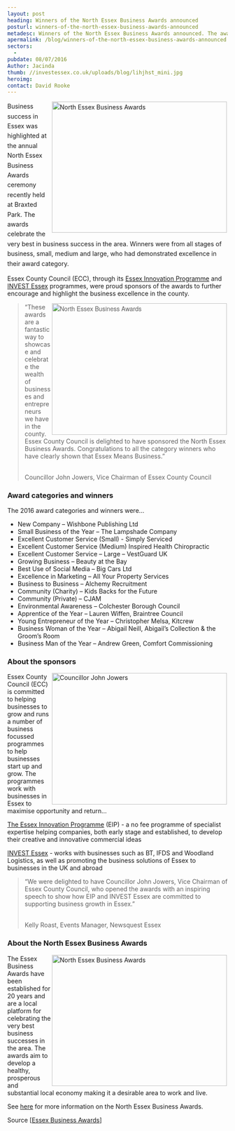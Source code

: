 ```yaml
---
layout: post
heading: Winners of the North Essex Business Awards announced
posturl: winners-of-the-north-essex-business-awards-announced
metadesc: Winners of the North Essex Business Awards announced. The awards highlighted business success in Essex. 
apermalink: /blog/winners-of-the-north-essex-business-awards-announced
sectors:
  -  
pubdate: 08/07/2016
Author: Jacinda
thumb: //investessex.co.uk/uploads/blog/lihjhst_mini.jpg
heroimg: 
contact: David Rooke
---
```

<p><span style='line-height: 1.6;'><img alt='North Essex Business Awards' src='http://www.investessex.co.uk/uploads/about/lihjhst_400.jpg' style='width: 400px; height: 299px; margin-left: 2px; margin-right: 2px; float: right;'/>Business success in Essex was highlighted at the annual North Essex Business Awards ceremony recently held at Braxted Park. The awards celebrate the very best in business success in the area. Winners were from all stages of business, small, medium and large, who had demonstrated excellence in their award category.</span></p><p>Essex County Council (ECC), through its <a href='http://essexinnovation.co.uk/' target='_blank'>Essex Innovation Programme</a> and <a href='../index.html' target='_blank'>INVEST Essex</a> programmes, were proud sponsors of the awards to further encourage and highlight the business excellence in the county.</p><blockquote><img alt='North Essex Business Awards' src='http://www.investessex.co.uk/uploads/about/IMG_0540_400.jpg' style='font-family: HelveticaNeue, sans-serif; font-style: normal; line-height: 20.8px; width: 400px; height: 300px; margin-left: 2px; margin-right: 2px; float: right;'/><p>“These awards are a fantastic way to showcase and celebrate the wealth of businesses and entrepreneurs we have in the county. Essex County Council is delighted to have sponsored the North Essex Business Awards. Congratulations to all the category winners who have clearly shown that Essex Means Business.”</p><p><br/>Councillor John Jowers, Vice Chairman of Essex County Council</p></blockquote><h3>Award categories and winners</h3><p>The 2016 award categories and winners were…</p><ul><li>New Company – Wishbone Publishing Ltd</li><li>Small Business of the Year – The Lampshade Company</li><li>Excellent Customer Service (Small) - Simply Serviced</li><li>Excellent Customer Service (Medium) Inspired Health Chiropractic</li><li>Excellent Customer Service – Large – VestGuard UK</li><li>Growing Business – Beauty at the Bay</li><li>Best Use of Social Media – Big Cars Ltd</li><li>Excellence in Marketing – All Your Property Services</li><li>Business to Business – Alchemy Recruitment</li><li>Community (Charity) – Kids Backs for the Future</li><li>Community (Private) – CJAM</li><li>Environmental Awareness – Colchester Borough Council</li><li>Apprentice of the Year – Lauren Wiffen, Braintree Council</li><li>Young Entrepreneur of the Year – Christopher Melsa, Kitcrew</li><li>Business Woman of the Year – Abigail Neill, Abigail’s Collection &amp; the Groom’s Room</li><li>Business Man of the Year – Andrew Green, Comfort Commissioning</li></ul><h3>About the sponsors</h3><p><img alt='Councillor John Jowers' src='http://www.investessex.co.uk/uploads/about/Cllr_Jowers_400.jpg' style='width: 400px; height: 300px; margin-left: 2px; margin-right: 2px; float: right;'/>Essex County Council (ECC) is committed to helping businesses to grow and runs a number of business focussed programmes to help businesses start up and grow. The programmes work with businesses in Essex to maximise opportunity and return…</p><p><a href='http://essexinnovation.co.uk/' target='_blank'>The Essex Innovation Programme</a> (EIP) - a no fee programme of specialist expertise helping companies, both early stage and established, to develop their creative and innovative commercial ideas</p><p><a href='http://www.investessex.co.uk/' target='_blank'>INVEST Essex</a> - works with businesses such as BT, IFDS and Woodland Logistics, as well as promoting the business solutions of Essex to businesses in the UK and abroad</p><blockquote><p>“We were delighted to have Councillor John Jowers, Vice Chairman of Essex County Council, who opened the awards with an inspiring speech to show how EIP and INVEST Essex are committed to supporting business growth in Essex.”</p><p><br/>Kelly Roast, Events Manager, Newsquest Essex</p></blockquote><h3>About the North Essex Business Awards</h3><p><img alt='North Essex Business Awards' src='http://www.investessex.co.uk/uploads/about/CO117361__075BIZ_AWARDS__700.jpg' style='line-height: 20.8px; width: 400px; height: 299px; margin-left: 2px; margin-right: 2px; float: right;'/></p><p>The Essex Business Awards have been established for 20 years and are a local platform for celebrating the very best business successes in the area. The awards aim to develop a healthy, prosperous and substantial local economy making it a desirable area to work and live.</p><p>See <a href='http://www.essexbusinessawards.co.uk/' target='_blank'>here</a> for more information on the North Essex Business Awards.</p><p>Source [<a href='http://www.essexbusinessawards.co.uk/' target='_blank'>Essex Business Awards</a>]</p>